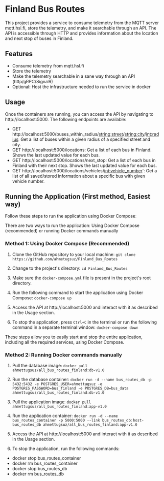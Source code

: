 # Finland Bus Routes

This project provides a service to consume telemetry from the MQTT server mqtt.hsl.fi,
store the telemetry, and make it searchable through an API.
The API is accessible through HTTP and provides information about the location and next stop of buses in Finland.

## Features

- Consume telemetry from mqtt.hsl.fi
- Store the telemetry
- Make the telemetry searchable in a sane way through an API (http/gRPC/SignalR)
- Optional: Host the infrastructure needed to run the service in docker

## Usage 
Once the containers are running, you can access the API by navigating to http://localhost:5000. The following endpoints are available:

- GET http://localhost:5000/buses_within_radius/<string:street>/<string:city>/<int:radius>: Get a list of buses within a given radius of a specified street and city.
- GET http://localhost:5000/locations: Get a list of each bus in Finland. Shows the last updated value for each bus.
- GET http://localhost:5000/locations/next_stop: Get a list of each bus in Finland with their next stop. Shows the last updated value for each bus.
- GET http://localhost:5000/locations/vehicles/<int:vehicle_number>': Get a list of all saved/stored information about a specific bus with given vehicle number.


## Running the Application (First method, Easiest way)

Follow these steps to run the application using Docker Compose:

There are two ways to run the application: Using Docker Compose (recommended) or running Docker commands manually

### Method 1: Using Docker Compose (Recommended)

1. Clone the GitHub repository to your local machine: `git clone https://github.com/ahmetugsuz/Finland_Bus_Routes`

2. Change to the project's directory: `cd Finland_Bus_Routes`

3. Make sure the `docker-compose.yml` file is present in the project's root directory.

4. Run the following command to start the application using Docker Compose: `docker-compose up`

5. Access the API at http://localhost:5000 and interact with it as described in the Usage section.

6. To stop the application, press `Ctrl+C` in the terminal or run the following command in a separate terminal window: `docker-compose down`

These steps allow you to easily start and stop the entire application, including all the required services, using Docker Compose.

### Method 2: Running Docker commands manually

1. Pull the database image:  `docker pull ahmettugsuz/all_bus_routes_finland:db-v1.0`

2. Run the database container: `docker run -d --name bus_routes_db -p 5432:5432 -e POSTGRES_USER=ahmettugsuz -e POSTGRES_PASSWORD=bus_finland -e POSTGRES_DB=bus_data ahmettugsuz/all_bus_routes_finland:db-v1.0`

3. Pull the application image: `docker pull ahmettugsuz/all_bus_routes_finland:app-v1.0`

4. Run the application container: `docker run -d --name bus_routes_container -p 5000:5000 --link bus_routes_db:host-bus_routes_db ahmettugsuz/all_bus_routes_finland:app-v1.0` 

5. Access the API at http://localhost:5000 and interact with it as described in the Usage section.

6. To stop the application, run the following commands:
 - docker stop bus_routes_container
 - docker rm bus_routes_container
 - docker stop bus_routes_db
 - docker rm bus_routes_db
 






